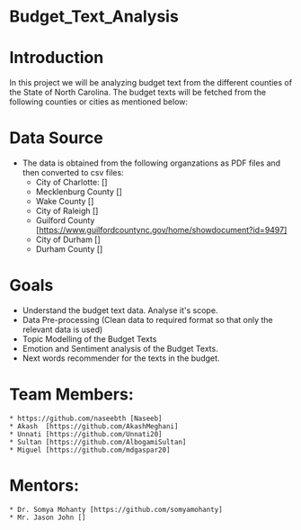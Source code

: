 # Budget_Text_Analysis

# Introduction 

In this project we will be analyzing budget text from the different counties of the State of North Carolina. The budget texts will be fetched from the following counties or cities as mentioned below:
  
  
  # Data Source
  * The data is obtained from the following organzations as PDF files and then converted to csv files:
      * City of Charlotte: []
      * Mecklenburg County []
      * Wake County [] 
      * City of Raleigh [] 
      * Guilford County [https://www.guilfordcountync.gov/home/showdocument?id=9497]
      * City of Durham [] 
      * Durham County [] 
  
  
 # Goals
 * Understand the budget text data. Analyse it's scope.
 * Data Pre-processing (Clean data to required format so that only the relevant data is used)
 * Topic Modelling of the Budget Texts
 * Emotion and Sentiment analysis of the Budget Texts.
 * Next words recommender for the texts in the budget.
 
 # Team Members:
    * https://github.com/naseebth [Naseeb]
    * Akash  [https://github.com/AkashMeghani]
    * Unnati [https://github.com/Unnati20]
    * Sultan [https://github.com/AlbogamiSultan]
    * Miguel [https://github.com/mdgaspar20]
# Mentors:
    * Dr. Somya Mohanty [https://github.com/somyamohanty]
    * Mr. Jason John []
    
    

